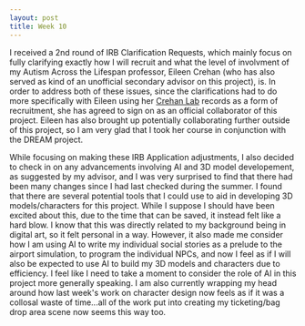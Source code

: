 ```yaml
---
layout: post
title: Week 10
---
```


I received a 2nd round of IRB Clarification Requests, which mainly focus on fully clarifying exactly how I will recruit and what the level of involvment of my Autism Across the Lifespan professor, Eileen Crehan (who has also served as kind of an unofficial secondary advisor on this project), is. In order to address both of these issues, since the clarifications had to do more specifically with Eileen using her [Crehan Lab](https://sites.tufts.edu/crehanlab/) records as a form of recruitment, she has agreed to sign on as an official collaborator of this project. Eileen has also brought up potentially collaborating further outside of this project, so I am very glad that I took her course in conjunction with the DREAM project.

While focusing on making these IRB Application adjustments, I also decided to check in on any advancements involving AI and 3D model developement, as suggested by my advisor, and I was very surprised to find that there had been many changes since I had last checked during the summer. I found that there are several potential tools that I could use to aid in developing 3D models/characters for this project. While I suppose I should have been excited about this, due to the time that can be saved, it instead felt like a hard blow. I know that this was directly related to my background being in digital art, so it felt personal in a way. However, it also made me consider how I am using AI to write my individual social stories as a prelude to the airport simulation, to program the individual NPCs, and now I feel as if I will also be expected to use AI to build my 3D models and characters due to efficiency. I feel like I need to take a moment to consider the role of AI in this project more generally speaking. I am also currently wrapping my head around how last week's work on character design now feels as if it was a collosal waste of time...all of the work put into creating my ticketing/bag drop area scene now seems this way too.
